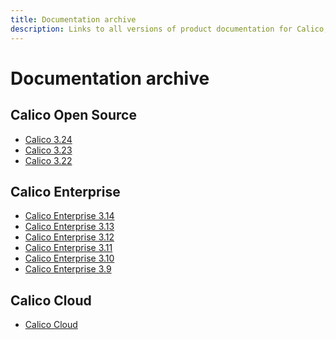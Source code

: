 ```yaml
---
title: Documentation archive
description: Links to all versions of product documentation for Calico, Calico Enterprise, and Calico Cloud. 
---
```


<!-- 
TODO
* Add full catalog of past documentation
* Add recurring task to update page as part of release sequence
-->


# Documentation archive

## Calico Open Source

* [Calico 3.24](https://unified-docs.tigera.io/calico/about)
* [Calico 3.23](https://unified-docs.tigera.io/archive/v3.23)
* [Calico 3.22](https://unified-docs.tigera.io/archive/v3.22)

## Calico Enterprise

* [Calico Enterprise 3.14](https://unified-docs.tigera.io/calico-enterprise/3.14/about/about-calico-enterprise)
* [Calico Enterprise 3.13](https://unified-docs.tigera.io/v3.13)
* [Calico Enterprise 3.12](https://unified-docs.tigera.io/v3.12)
* [Calico Enterprise 3.11](https://unified-docs.tigera.io/v3.11)
* [Calico Enterprise 3.10](https://unified-docs.tigera.io/v3.10)
* [Calico Enterprise 3.9](https://unified-docs.tigera.io/v3.9)

## Calico Cloud

* [Calico Cloud](https://unified-docs.tigera.io/calico-cloud)